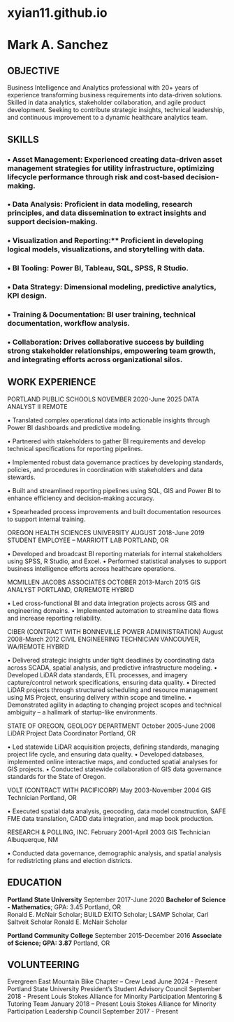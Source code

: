 # xyian11.github.io

# Mark A. Sanchez

## OBJECTIVE

Business Intelligence and Analytics professional with 20+ years of experience transforming business requirements into data-driven solutions. Skilled in data analytics, stakeholder collaboration, and agile product development. Seeking to contribute strategic insights, technical leadership, and continuous improvement to a dynamic healthcare analytics team.

## SKILLS

### • Asset Management: Experienced creating data-driven asset management strategies for utility infrastructure, optimizing lifecycle performance through risk and cost-based decision-making.
### • Data Analysis: Proficient in data modeling, research principles, and data dissemination to extract insights and support decision-making.
### • Visualization and Reporting:** Proficient in developing logical models, visualizations, and storytelling with data. 
### • BI Tooling: Power BI, Tableau, SQL, SPSS, R Studio.
### • Data Strategy: Dimensional modeling, predictive analytics, KPI design.
### • Training & Documentation: BI user training, technical documentation, workflow analysis.
### • Collaboration: Drives collaborative success by building strong stakeholder relationships, empowering team growth, and integrating efforts across organizational silos.

## WORK EXPERIENCE

PORTLAND PUBLIC SCHOOLS								NOVEMBER 2020-June 2025
DATA ANALYST II										REMOTE

• Translated complex operational data into actionable insights through Power BI dashboards and predictive modeling.

• Partnered with stakeholders to gather BI requirements and develop technical specifications for reporting pipelines.

• Implemented robust data governance practices by developing standards, policies, and procedures in coordination with stakeholders and data stewards.

• Built and streamlined reporting pipelines using SQL, GIS and Power BI to enhance efficiency and decision-making accuracy.

• Spearheaded process improvements and built documentation resources to support internal training.

OREGON HEALTH SCIENCES UNIVERSITY							AUGUST 2018-June 2019
STUDENT EMPLOYEE – MARRIOTT LAB							PORTLAND, OR

• Developed and broadcast BI reporting materials for internal stakeholders using SPSS, R Studio, and Excel. 
• Performed statistical analyses to support business intelligence efforts across healthcare operations.



MCMILLEN JACOBS ASSOCIATES								OCTOBER 2013-March 2015
GIS ANALYST										PORTLAND, OR/REMOTE HYBRID

• Led cross-functional BI and data integration projects across GIS and engineering domains.
• Implemented automation to streamline data flows and increase reporting reliability.


CIBER (CONTRACT WITH BONNEVILLE POWER ADMINISTRATION)				August 2008-March 2012
CIVIL ENGINEERING TECHNICIAN								VANCOUVER, WA/REMOTE HYBRID

• Delivered strategic insights under tight deadlines by coordinating data across SCADA, spatial analysis, and predictive infrastructure modeling.
• Developed LiDAR data standards, ETL processes, and imagery capture/control network specifications, ensuring data quality.
• Directed LiDAR projects through structured scheduling and resource management using MS Project, ensuring delivery within scope and timeline.
• Demonstrated agility in adapting to changing project scopes and technical ambiguity – a hallmark of startup-like environments.

STATE OF OREGON, GEOLOGY DEPARTMENT						October 2005-June 2008
LiDAR Project Data Coordinator							Portland, OR

• Led statewide LiDAR acquisition projects, defining standards, managing project life cycle, and ensuring data quality. • Developed databases, implemented online interactive maps, and conducted spatial analyses for GIS projects.
• Conducted statewide collaboration of GIS data governance standards for the State of Oregon.


VOLT (CONTRACT WITH PACIFICORP) 							May 2003-November 2004
GIS Technician	    								Portland, OR

• Executed spatial data analysis, geocoding, data model construction, SAFE FME data translation, CADD data integration, and map book production.

RESEARCH & POLLING, INC.								February 2001-April 2003
GIS Technician									Albuquerque, NM

• Conducted data governance, demographic analysis, and spatial analysis for redistricting plans and election districts.

## EDUCATION

**Portland State University**				September 2017-June 2020
**Bachelor of Science - Mathematics**; GPA: 3.45					Portland, OR	
Ronald E. McNair Scholar; BUILD EXITO Scholar; LSAMP Scholar, Carl Saltveit Scholar
Ronald E. McNair Scholar

**Portland Community College**								September 2015-December 2016
**Associate of Science; GPA: 3.87**							Portland, OR	

## VOLUNTEERING
Evergreen East Mountain Bike Chapter – Crew Lead						June 2024 - Present
Portland State University President’s Student Advisory Council				September 2018 - Present
Louis Stokes Alliance for Minority Participation Mentoring & Tutoring Team			 January 2018 – Present
Louis Stokes Alliance for Minority Participation Leadership Council				September 2017 - Present

